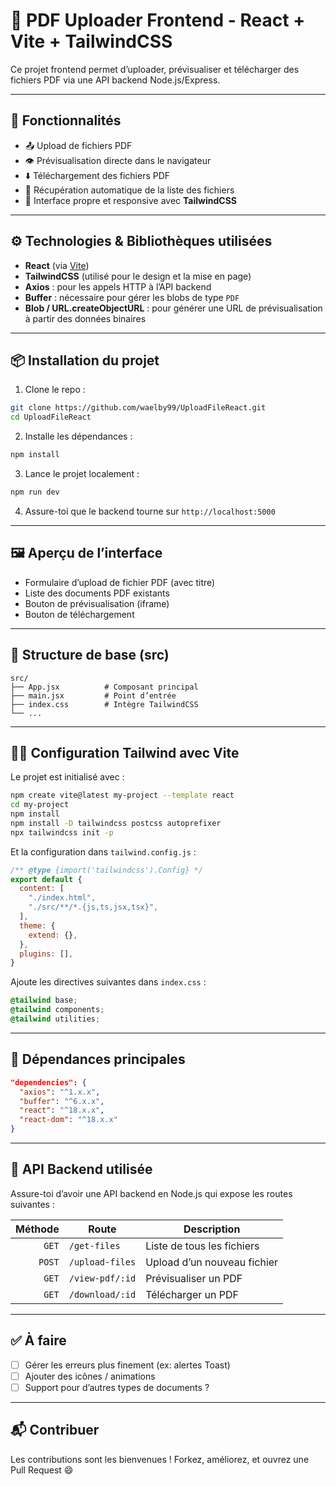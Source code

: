 # 🧾 PDF Uploader Frontend - React + Vite + TailwindCSS

Ce projet frontend permet d’uploader, prévisualiser et télécharger des fichiers PDF via une API backend Node.js/Express.

---

## 🚀 Fonctionnalités

- 📤 Upload de fichiers PDF
- 👁️ Prévisualisation directe dans le navigateur
- ⬇️ Téléchargement des fichiers PDF
- 🔁 Récupération automatique de la liste des fichiers
- 🧼 Interface propre et responsive avec **TailwindCSS**

---

## ⚙️ Technologies & Bibliothèques utilisées

- **React** (via [Vite](https://vitejs.dev/))
- **TailwindCSS** (utilisé pour le design et la mise en page)
- **Axios** : pour les appels HTTP à l’API backend
- **Buffer** : nécessaire pour gérer les blobs de type `PDF`
- **Blob / URL.createObjectURL** : pour générer une URL de prévisualisation à partir des données binaires

---

## 📦 Installation du projet

1. Clone le repo :

```bash
git clone https://github.com/waelby99/UploadFileReact.git
cd UploadFileReact
```

2. Installe les dépendances :

```bash
npm install
```

3. Lance le projet localement :

```bash
npm run dev
```

4. Assure-toi que le backend tourne sur `http://localhost:5000`

---

## 🖼️ Aperçu de l’interface

- Formulaire d’upload de fichier PDF (avec titre)
- Liste des documents PDF existants
- Bouton de prévisualisation (iframe)
- Bouton de téléchargement

---

## 📁 Structure de base (src)

```
src/
├── App.jsx          # Composant principal
├── main.jsx         # Point d’entrée
├── index.css        # Intègre TailwindCSS
└── ...
```

---

## 🧑‍🔧 Configuration Tailwind avec Vite

Le projet est initialisé avec :

```bash
npm create vite@latest my-project --template react
cd my-project
npm install
npm install -D tailwindcss postcss autoprefixer
npx tailwindcss init -p
```

Et la configuration dans `tailwind.config.js` :

```js
/** @type {import('tailwindcss').Config} */
export default {
  content: [
    "./index.html",
    "./src/**/*.{js,ts,jsx,tsx}",
  ],
  theme: {
    extend: {},
  },
  plugins: [],
}
```

Ajoute les directives suivantes dans `index.css` :

```css
@tailwind base;
@tailwind components;
@tailwind utilities;
```

---

## 🧪 Dépendances principales

```json
"dependencies": {
  "axios": "^1.x.x",
  "buffer": "^6.x.x",
  "react": "^18.x.x",
  "react-dom": "^18.x.x"
}
```

---

## 🔗 API Backend utilisée

Assure-toi d’avoir une API backend en Node.js qui expose les routes suivantes :

| Méthode | Route                      | Description               |
|--------:|----------------------------|---------------------------|
| `GET`   | `/get-files`              | Liste de tous les fichiers |
| `POST`  | `/upload-files`           | Upload d’un nouveau fichier |
| `GET`   | `/view-pdf/:id`           | Prévisualiser un PDF     |
| `GET`   | `/download/:id`           | Télécharger un PDF       |

---

## ✅ À faire

- [ ] Gérer les erreurs plus finement (ex: alertes Toast)
- [ ] Ajouter des icônes / animations
- [ ] Support pour d’autres types de documents ?

---

## 📬 Contribuer

Les contributions sont les bienvenues ! Forkez, améliorez, et ouvrez une Pull Request 😄
